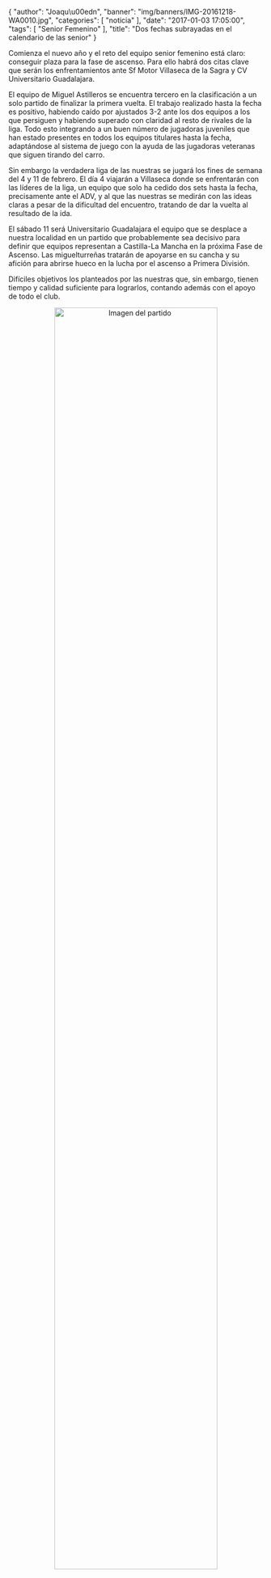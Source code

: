{
  "author": "Joaqu\u00edn", 
  "banner": "img/banners/IMG-20161218-WA0010.jpg", 
  "categories": [
    "noticia"
  ], 
  "date": "2017-01-03 17:05:00", 
  "tags": [
    "Senior Femenino"
  ], 
  "title": "Dos fechas subrayadas en el calendario de las senior"
}

Comienza el nuevo año y el reto del equipo senior femenino está claro: conseguir plaza para la fase de ascenso. Para ello habrá dos citas clave que serán los enfrentamientos ante Sf Motor Villaseca de la Sagra y CV Universitario Guadalajara.

El equipo de Miguel Astilleros se encuentra tercero en la clasificación a un solo partido de finalizar la primera vuelta. El trabajo realizado hasta la fecha es positivo, habiendo caído por ajustados 3-2 ante los dos equipos a los que persiguen y habiendo superado con claridad al resto de rivales de la liga. Todo esto integrando a un buen número de jugadoras juveniles que han estado presentes en todos los equipos titulares hasta la fecha, adaptándose al sistema de juego con la ayuda de las jugadoras veteranas que siguen tirando del carro.

Sin embargo la verdadera liga de las nuestras se jugará los fines de semana del 4 y 11 de febrero. El día 4 viajarán a Villaseca donde se enfrentarán con las líderes de la liga, un equipo que solo ha cedido dos sets hasta la fecha, precisamente ante el ADV, y al que las nuestras se medirán con las ideas claras a pesar de la dificultad del encuentro, tratando de dar la vuelta al resultado de la ida.

El sábado 11 será Universitario Guadalajara el equipo que se desplace a nuestra localidad en un partido que probablemente sea decisivo para definir que equipos representan a Castilla-La Mancha en la próxima Fase de Ascenso. Las miguelturreñas tratarán de apoyarse en su cancha y su afición para abrirse hueco en la lucha por el ascenso a Primera División.

Difíciles objetivos los planteados por las nuestras que, sin embargo, tienen tiempo y calidad suficiente para lograrlos, contando además con el apoyo de todo el club.

<center>
<a target="_new" href="http://www.advmiguelturra.org/img/banners/IMG-20161218-WA0010.jpg"> 
<img alt="Imagen del partido" width="80%" align="center" src="http://www.advmiguelturra.org/img/banners/IMG-20161218-WA0010.jpg"/> </a> </center>


